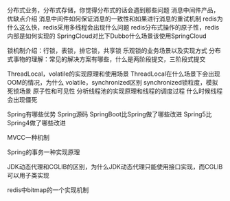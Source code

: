分布式业务，分布式存储，你觉得分布式的话会遇到那些问题
消息中间件产品，优缺点介绍
消息中间件如何保证消息的一致性和如果进行消息的重试机制
redis为什么这么快，redis采用多线程会出现什么问题
redis分布式操作的原子性，redis内部是如何实现的
SpringCloud对比下Dubbo什么场景该使用SpringCloud

锁机制介绍：行锁，表锁，排它锁，共享锁
乐观锁的业务场景以及实现方式
分布式事物的理解：常见的解决方案有哪些，什么是两阶段提交，三阶段式提交

ThreadLocal，volatile的实现原理和使用场景
ThreadLocal在什么场景下会出现OOM的情况，为什么
volatile，synchronized区别
synchronized锁粒度，模拟死锁场景
原子性和可见性
分析线程池的实现原理和线程的调度过程
什么时候线程会出现僵死

Spring有哪些优势
Spring源码
SpringBoot比Spring做了哪些改进
Spring5比Spring4做了哪些改进

MVCC一种机制

Spring的事务一种实现原理

JDK动态代理和CGLIB的区别，为什么JDK动态代理只能使用接口实现，而CGLIB可以用子类实现

redis中bitmap的一个实现机制